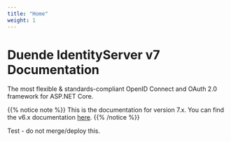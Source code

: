 ```yaml
---
title: "Home"
weight: 1
---
```


# Duende IdentityServer v7 Documentation
The most flexible & standards-compliant OpenID Connect and OAuth 2.0 framework for ASP.NET Core.

{{% notice note %}}
This is the documentation for version 7.x. You can find the v6.x documentation [here](https://docs.duendesoftware.com/identityserver/v6).
{{% /notice %}}


Test - do not merge/deploy this.